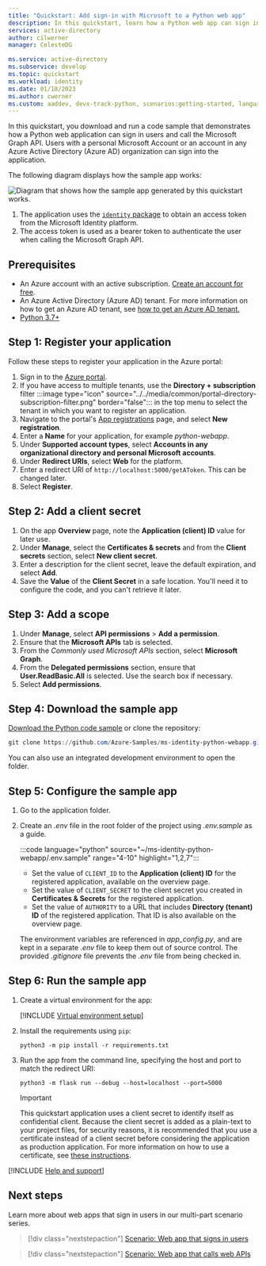 ```yaml
---
title: "Quickstart: Add sign-in with Microsoft to a Python web app"
description: In this quickstart, learn how a Python web app can sign in users, get an access token from the Microsoft identity platform, and call the Microsoft Graph API.
services: active-directory
author: cilwerner
manager: CelesteDG

ms.service: active-directory
ms.subservice: develop
ms.topic: quickstart
ms.workload: identity
ms.date: 01/18/2023
ms.author: cwerner
ms.custom: aaddev, devx-track-python, scenarios:getting-started, languages:Python
---
```


In this quickstart, you download and run a code sample that demonstrates how a Python web application can sign in users and call the Microsoft Graph API. Users with a personal Microsoft Account or an account in any Azure Active Directory (Azure AD) organization can sign into the application.

The following diagram displays how the sample app works:

![Diagram that shows how the sample app generated by this quickstart works.](../../media/quickstart-v2-python-webapp/topology.png)

1. The application uses the [`identity` package](https://pypi.org/project/identity/) to obtain an access token from the Microsoft Identity platform.
2. The access token is used as a bearer token to authenticate the user when calling the Microsoft Graph API.


## Prerequisites

- An Azure account with an active subscription. [Create an account for free](https://azure.microsoft.com/free/?WT.mc_id=A261C142F).
- An Azure Active Directory (Azure AD) tenant. For more information on how to get an Azure AD tenant, see [how to get an Azure AD tenant.](/azure/active-directory/develop/quickstart-create-new-tenant)
- [Python 3.7+](https://www.python.org/downloads/)

## Step 1: Register your application

Follow these steps to register your application in the Azure portal:

1. Sign in to the <a href="https://portal.azure.com/" target="_blank">Azure portal</a>.
1. If you have access to multiple tenants, use the **Directory + subscription** filter :::image type="icon" source="../../media/common/portal-directory-subscription-filter.png" border="false"::: in the top menu to select the tenant in which you want to register an application.
1. Navigate to the portal's [App registrations](https://go.microsoft.com/fwlink/?linkid=2083908) page, and select **New registration**.
1. Enter a **Name** for your application, for example *python-webapp*. 
1. Under **Supported account types**, select **Accounts in any organizational directory and personal Microsoft accounts**.
1. Under **Redirect URIs**, select **Web** for the platform.
1. Enter a redirect URI of `http://localhost:5000/getAToken`. This can be changed later.
1. Select **Register**.

## Step 2: Add a client secret

1. On the app **Overview** page, note the **Application (client) ID** value for later use.
1. Under **Manage**, select the **Certificates & secrets** and from the **Client secrets** section, select **New client secret**.
1. Enter a description for the client secret, leave the default expiration, and select **Add**.
1. Save the **Value** of the **Client Secret** in a safe location. You'll need it to configure the code, and you can't retrieve it later.

## Step 3: Add a scope

1. Under **Manage**, select **API permissions** > **Add a permission**.
1. Ensure that the **Microsoft APIs** tab is selected.
1. From the *Commonly used Microsoft APIs* section, select **Microsoft Graph**.
1. From the **Delegated permissions** section, ensure that **User.ReadBasic.All** is selected. Use the search box if necessary.
1. Select **Add permissions**.

## Step 4: Download the sample app

[Download the Python code sample](https://github.com/Azure-Samples/ms-identity-python-webapp/archive/main.zip) or clone the repository:

```powershell
git clone https://github.com/Azure-Samples/ms-identity-python-webapp.git
```

You can also use an integrated development environment to open the folder.

## Step 5: Configure the sample app

1. Go to the application folder.

1. Create an *.env* file in the root folder of the project using *.env.sample* as a guide.

    :::code language="python" source="~/ms-identity-python-webapp/.env.sample" range="4-10" highlight="1,2,7":::

    * Set the value of `CLIENT_ID` to the **Application (client) ID** for the registered application, available on the overview page.
    * Set the value of `CLIENT_SECRET` to the client secret you created in **Certificates & Secrets** for the registered application.
    * Set the value of `AUTHORITY` to a URL that includes **Directory (tenant) ID** of the registered application. That ID is also available on the overview page.
    
    The environment variables are referenced in *app_config.py*, and are kept in a separate *.env* file to keep them out of source control. The provided *.gitignore* file prevents the *.env* file from being checked in.

## Step 6: Run the sample app

1. Create a virtual environment for the app:

    [!INCLUDE [Virtual environment setup](<../../../../app-service/includes/quickstart-python/virtual-environment-setup.md>)]

1. Install the requirements using `pip`:

    ```shell
    python3 -m pip install -r requirements.txt
    ```

2. Run the app from the command line, specifying the host and port to match the redirect URI:

    ```shell
    python3 -m flask run --debug --host=localhost --port=5000
    ```

   > [!IMPORTANT]
   > This quickstart application uses a client secret to identify itself as confidential client. Because the client secret is added as a plain-text to your project files, for security reasons, it is recommended that you use a certificate instead of a client secret before considering the application as production application. For more information on how to use a certificate, see [these instructions](../../active-directory-certificate-credentials.md).


[!INCLUDE [Help and support](../../../../../includes/active-directory-develop-help-support-include.md)]

## Next steps

Learn more about web apps that sign in users in our multi-part scenario series.

> [!div class="nextstepaction"]
> [Scenario: Web app that signs in users](../../scenario-web-app-sign-user-overview.md)

> [!div class="nextstepaction"]
> [Scenario: Web app that calls web APIs](../../scenario-web-app-call-api-overview.md)
